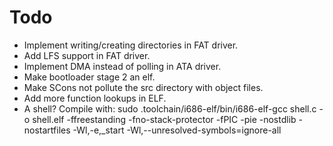 # Todo
- Implement writing/creating directories in FAT driver.
- Add LFS support in FAT driver.
- Implement DMA instead of polling in ATA driver.
- Make bootloader stage 2 an elf.
- Make SCons not pollute the src directory with object files.
- Add more function lookups in ELF.
- A shell? Compile with: sudo .toolchain/i686-elf/bin/i686-elf-gcc shell.c -o shell.elf -ffreestanding -fno-stack-protector -fPIC -pie -nostdlib -nostartfiles -Wl,-e,_start -Wl,--unresolved-symbols=ignore-all
